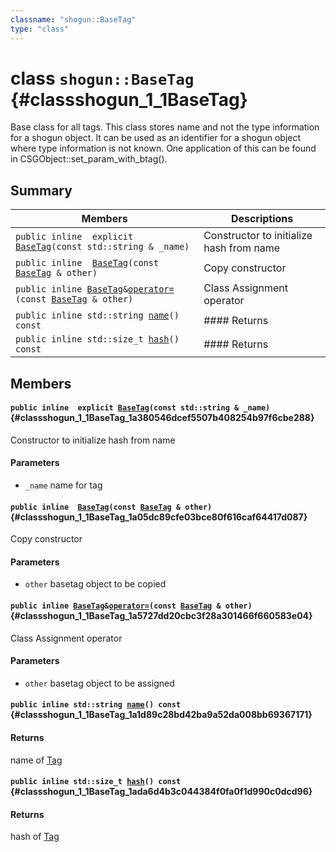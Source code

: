 ```yaml
---
classname: "shogun::BaseTag"
type: "class"
---
```


# class `shogun::BaseTag` {#classshogun_1_1BaseTag}

Base class for all tags. This class stores name and not the type information for a shogun object. It can be used as an identifier for a shogun object where type information is not known. One application of this can be found in CSGObject::set_param_with_btag().

## Summary

 Members                        | Descriptions
--------------------------------|---------------------------------------------
`public inline  explicit `[`BaseTag`](#classshogun_1_1BaseTag_1a380546dcef5507b408254b97f6cbe288)`(const std::string & _name)` | Constructor to initialize hash from name 
`public inline  `[`BaseTag`](#classshogun_1_1BaseTag_1a05dc89cfe03bce80f616caf64417d087)`(const `[`BaseTag`](#classshogun_1_1BaseTag)` & other)` | Copy constructor 
`public inline `[`BaseTag`](#classshogun_1_1BaseTag)` & `[`operator=`](#classshogun_1_1BaseTag_1a5727dd20cbc3f28a301466f660583e04)`(const `[`BaseTag`](#classshogun_1_1BaseTag)` & other)` | Class Assignment operator 
`public inline std::string `[`name`](#classshogun_1_1BaseTag_1a1d89c28bd42ba9a52da008bb69367171)`() const` | #### Returns
`public inline std::size_t `[`hash`](#classshogun_1_1BaseTag_1ada6d4b3c044384f0fa0f1d990c0dcd96)`() const` | #### Returns

## Members

#### `public inline  explicit `[`BaseTag`](#classshogun_1_1BaseTag_1a380546dcef5507b408254b97f6cbe288)`(const std::string & _name)` {#classshogun_1_1BaseTag_1a380546dcef5507b408254b97f6cbe288}

Constructor to initialize hash from name 
#### Parameters
* `_name` name for tag

#### `public inline  `[`BaseTag`](#classshogun_1_1BaseTag_1a05dc89cfe03bce80f616caf64417d087)`(const `[`BaseTag`](#classshogun_1_1BaseTag)` & other)` {#classshogun_1_1BaseTag_1a05dc89cfe03bce80f616caf64417d087}

Copy constructor 
#### Parameters
* `other` basetag object to be copied

#### `public inline `[`BaseTag`](#classshogun_1_1BaseTag)` & `[`operator=`](#classshogun_1_1BaseTag_1a5727dd20cbc3f28a301466f660583e04)`(const `[`BaseTag`](#classshogun_1_1BaseTag)` & other)` {#classshogun_1_1BaseTag_1a5727dd20cbc3f28a301466f660583e04}

Class Assignment operator 
#### Parameters
* `other` basetag object to be assigned

#### `public inline std::string `[`name`](#classshogun_1_1BaseTag_1a1d89c28bd42ba9a52da008bb69367171)`() const` {#classshogun_1_1BaseTag_1a1d89c28bd42ba9a52da008bb69367171}

#### Returns
name of [Tag](#classshogun_1_1Tag)

#### `public inline std::size_t `[`hash`](#classshogun_1_1BaseTag_1ada6d4b3c044384f0fa0f1d990c0dcd96)`() const` {#classshogun_1_1BaseTag_1ada6d4b3c044384f0fa0f1d990c0dcd96}

#### Returns
hash of [Tag](#classshogun_1_1Tag)

